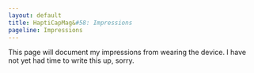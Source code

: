 ```yaml
---
layout: default
title: HaptiCapMag&#58: Impressions
pageline: Impressions
---
```

This page will document my impressions from wearing the device. I have not yet had time to write this up, sorry.
